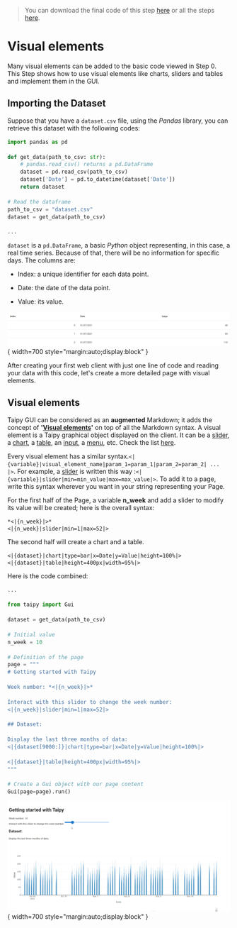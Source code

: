 > You can download the final code of this step [here](../src/step_01.py) or all the steps [here](https://github.com/Avaiga/taipy-getting-started/tree/develop/src).

# Visual elements

Many visual elements can be added to the basic code viewed in Step 0. This Step shows how to use visual elements like charts, sliders and tables and implement them in the GUI.

## Importing the Dataset

Suppose that you have a `dataset.csv` file, using the *Pandas* library, you can retrieve this dataset with the following codes:

```python
import pandas as pd

def get_data(path_to_csv: str):
    # pandas.read_csv() returns a pd.DataFrame
    dataset = pd.read_csv(path_to_csv)
    dataset['Date'] = pd.to_datetime(dataset['Date'])
    return dataset

# Read the dataframe
path_to_csv = "dataset.csv"
dataset = get_data(path_to_csv)

...
```

`dataset` is a `pd.DataFrame`, a basic *Python* object representing, in this case, a real time series. Because of that, there will be no information for specific days. The columns are:

- Index: a unique identifier for each data point.

- Date: the date of the data point.

- Value: its value.

![Table](table.png){ width=700 style="margin:auto;display:block" }

After creating your first web client with just one line of code and reading your data with this code, let's create a more detailed page with visual elements.

## Visual elements

Taipy GUI can be considered as an **augmented** Markdown; it adds the concept of **'[Visual elements](https://docs.taipy.io/manuals/gui/viselements/)'** on top of all the Markdown syntax.  A visual element is a Taipy graphical object displayed on the client. It can be a [slider](https://docs.taipy.io/manuals/gui/viselements/slider/), a [chart](https://docs.taipy.io/manuals/gui/viselements/chart/), a [table](https://docs.taipy.io/manuals/gui/viselements/table/), an [input](https://docs.taipy.io/manuals/gui/viselements/input/), a [menu](https://docs.taipy.io/manuals/gui/viselements/menu/), etc. Check the list [here](https://docs.taipy.io/manuals/gui/controls/).

Every visual element has a similar syntax.`<|{variable}|visual_element_name|param_1=param_1|param_2=param_2| ... |>`. For example, a [slider](https://docs.taipy.io/manuals/gui/viselements/slider/) is written this way :`<|{variable}|slider|min=min_value|max=max_value|>`.
To add it to a page, write this syntax wherever you want in your string representing your Page.

For the first half of the Page, a variable **n_week** and add a slider to modify its value will be created; here is the overall syntax:
```
*<|{n_week}|>*
<|{n_week}|slider|min=1|max=52|>
```
The second half will create a chart and a table.
```
<|{dataset}|chart|type=bar|x=Date|y=Value|height=100%|>
<|{dataset}|table|height=400px|width=95%|>
```

Here is the code combined:

```python
...

from taipy import Gui

dataset = get_data(path_to_csv)

# Initial value
n_week = 10

# Definition of the page
page = """
# Getting started with Taipy

Week number: *<|{n_week}|>*

Interact with this slider to change the week number:
<|{n_week}|slider|min=1|max=52|>

## Dataset:

Display the last three months of data:
<|{dataset[9000:]}|chart|type=bar|x=Date|y=Value|height=100%|>

<|{dataset}|table|height=400px|width=95%|>
"""

# Create a Gui object with our page content
Gui(page=page).run()
```

![Visual Elements](result.gif){ width=700 style="margin:auto;display:block" }
